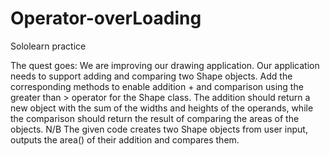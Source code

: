 # Operator-overLoading
Sololearn practice

The quest goes:
    We are improving our drawing application.
    Our application needs to support adding and comparing two Shape objects.
    Add the corresponding methods to enable addition + and comparison using the greater than > operator for the Shape class.
    The addition should return a new object with the sum of the widths and heights of the operands, while the comparison should 
    return the result of comparing the areas of the objects.
    N/B The given code creates two Shape objects from user input, outputs the area() of their addition and compares them.



